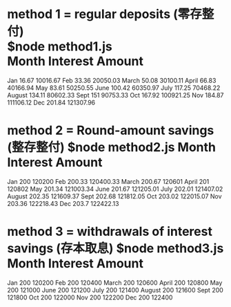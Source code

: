 method 1 = regular deposits (零存整付)  
$node method1.js  
Month 	Interest 	Amount  
=======================================================
Jan	16.67	10016.67
Feb	33.36	20050.03
March	50.08	30100.11
April	66.83	40166.94
May	83.61	50250.55
June	100.42	60350.97
July	117.25	70468.22
August	134.11	80602.33
Sept	151	90753.33
Oct	167.92	100921.25
Nov	184.87	111106.12
Dec	201.84	121307.96
 

method 2 = Round-amount savings (整存整付)
$node method2.js
Month 	Interest 	Amount
=======================================================
Jan	200	120200
Feb	200.33	120400.33
March	200.67	120601
April	201	120802
May	201.34	121003.34
June	201.67	121205.01
July	202.01	121407.02
August	202.35	121609.37
Sept	202.68	121812.05
Oct	203.02	122015.07
Nov	203.36	122218.43
Dec	203.7	122422.13

method 3 = withdrawals of interest savings (存本取息)
$node method3.js
Month 	Interest 	Amount
=======================================================
Jan	200	120200
Feb	200	120400
March	200	120600
April	200	120800
May	200	121000
June	200	121200
July	200	121400
August	200	121600
Sept	200	121800
Oct	200	122000
Nov	200	122200
Dec	200	122400
